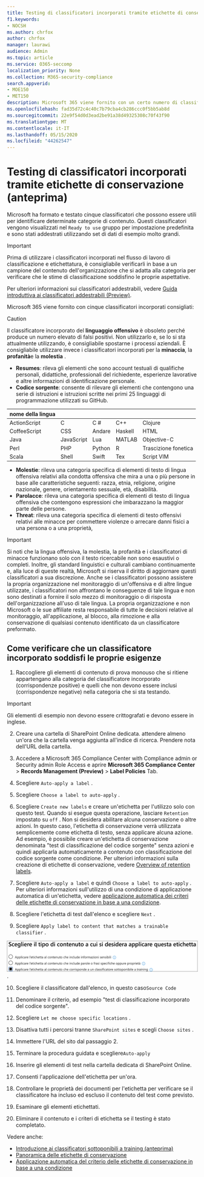 ```yaml
---
title: Testing di classificatori incorporati tramite etichette di conservazione (anteprima)
f1.keywords:
- NOCSH
ms.author: chrfox
author: chrfox
manager: laurawi
audience: Admin
ms.topic: article
ms.service: O365-seccomp
localization_priority: None
ms.collection: M365-security-compliance
search.appverid:
- MOE150
- MET150
description: Microsoft 365 viene fornito con un certo numero di classificatori incorporati che è possibile utilizzare per identificare ed etichettare il contenuto nell'organizzazione. In questo argomento viene illustrato come prepararsi per l'utilizzo di questi classificatori.
ms.openlocfilehash: fad35d72c4c40c7b79cba4cb286ccc0f5bb5ab8d
ms.sourcegitcommit: 22e9f54d0d3ead2be91a38d49325308c70f43f90
ms.translationtype: MT
ms.contentlocale: it-IT
ms.lasthandoff: 05/15/2020
ms.locfileid: "44262547"
---
```

# <a name="testing-built-in-classifiers-using-retention-labels-preview"></a>Testing di classificatori incorporati tramite etichette di conservazione (anteprima)

Microsoft ha formato e testato cinque classificatori che possono essere utili per identificare determinate categorie di contenuto. Questi classificatori vengono visualizzati nel `Ready to use` gruppo per impostazione predefinita e sono stati addestrati utilizzando set di dati di esempio molto grandi.

> [!IMPORTANT]
> Prima di utilizzare i classificatori incorporati nel flusso di lavoro di classificazione e etichettatura, è consigliabile verificarli in base a un campione del contenuto dell'organizzazione che si adatta alla categoria per verificare che le stime di classificazione soddisfino le proprie aspettative.

Per ulteriori informazioni sui classificatori addestrabili, vedere [Guida introduttiva ai classificatori addestrabili (Preview)](classifier-getting-started-with.md).

Microsoft 365 viene fornito con cinque classificatori incorporati consigliati:

> [!CAUTION]
> Il classificatore incorporato del **linguaggio offensivo** è obsoleto perché produce un numero elevato di falsi positivi. Non utilizzarlo e, se lo si sta attualmente utilizzando, è consigliabile spostarne i processi aziendali. È consigliabile utilizzare invece i classificatori incorporati per la **minaccia**, la **profanità**e la **molestia** .

- **Resumes**: rileva gli elementi che sono account testuali di qualifiche personali, didattiche, professionali del richiedente, esperienze lavorative e altre informazioni di identificazione personale.
- **Codice sorgente**: consente di rilevare gli elementi che contengono una serie di istruzioni e istruzioni scritte nei primi 25 linguaggi di programmazione utilizzati su GitHub.

|nome della lingua|||||
|---------|---------|---------|---------|---------|
|ActionScript|C        |C #       |C++     |Clojure  |
|CoffeeScript|CSS     |Andare       |Haskell |HTML     |
|Java     |JavaScript|Lua      |MATLAB   |Objective-C|
|Perl     |PHP      |Python   |R        |Trascizione fonetica     |
|Scala    |Shell    |Swift    |Tex      |Script VIM|

- **Molestie**: rileva una categoria specifica di elementi di testo di lingua offensiva relativi alla condotta offensiva che mira a una o più persone in base alle caratteristiche seguenti: razza, etnia, religione, origine nazionale, genere, orientamento sessuale, età, disabilità.
- **Parolacce**: rileva una categoria specifica di elementi di testo di lingua offensiva che contengono espressioni che imbarazzano la maggior parte delle persone.
- **Threat**: rileva una categoria specifica di elementi di testo offensivi relativi alle minacce per commettere violenze o arrecare danni fisici a una persona o a una proprietà,

> [!IMPORTANT]
> Si noti che la lingua offensiva, la molestia, la profanità e i classificatori di minacce funzionano solo con il testo ricercabile non sono esaustivi o completi. Inoltre, gli standard linguistici e culturali cambiano continuamente e, alla luce di queste realtà, Microsoft si riserva il diritto di aggiornare questi classificatori a sua discrezione. Anche se i classificatori possono assistere la propria organizzazione nel monitoraggio di un'offensiva e di altre lingue utilizzate, i classificatori non affrontano le conseguenze di tale lingua e non sono destinati a fornire il solo mezzo di monitoraggio o di risposta dell'organizzazione all'uso di tale lingua. La propria organizzazione e non Microsoft o le sue affiliate resta responsabile di tutte le decisioni relative al monitoraggio, all'applicazione, al blocco, alla rimozione e alla conservazione di qualsiasi contenuto identificato da un classificatore preformato.

## <a name="how-to-verify-that-a-built-in-classifier-will-meet-your-needs"></a>Come verificare che un classificatore incorporato soddisfi le proprie esigenze

1. Raccogliere gli elementi di contenuto di prova monouso che si ritiene appartengano alla categoria del classificatore incorporato (corrispondenze positive) e quelli che non devono essere inclusi (corrispondenze negative) nella categoria che si sta testando.

> [!IMPORTANT]
> Gli elementi di esempio non devono essere crittografati e devono essere in inglese.

2. Creare una cartella di SharePoint Online dedicata. attendere almeno un'ora che la cartella venga aggiunta all'indice di ricerca. Prendere nota dell'URL della cartella.

3. Accedere a Microsoft 365 Compliance Center with Compliance admin or Security admin Role Access e aprire **Microsoft 365 Compliance Center**  >  **Records Management (Preview)**  >  **Label Policies** Tab.

4. Scegliere `Auto-apply a label` .

5. Scegliere `Choose a label to auto-apply` .

6. Scegliere `Create new labels` e creare un'etichetta per l'utilizzo solo con questo test. Quando si esegue questa operazione, lasciare `Retention` impostato su `off` . Non si desidera abilitare alcuna conservazione o altre azioni. In questo caso, l'etichetta di conservazione verrà utilizzata semplicemente come etichetta di testo, senza applicare alcuna azione. Ad esempio, è possibile creare un'etichetta di conservazione denominata "test di classificazione del codice sorgente" senza azioni e quindi applicarla automaticamente a contenuto con classificazione del codice sorgente come condizione. Per ulteriori informazioni sulla creazione di etichette di conservazione, vedere [Overview of retention labels](labels.md).
  
7. Scegliere `Auto-apply a label` e quindi `Choose a label to auto-apply` . Per ulteriori informazioni sull'utilizzo di una condizione di applicazione automatica di un'etichetta, vedere [applicazione automatica dei criteri delle etichette di conservazione in base a una condizione](labels.md#applying-a-retention-label-automatically-based-on-conditions).

8. Scegliere l'etichetta di test dall'elenco e scegliere `Next` .

9. Scegliere `Apply label to content that matches a trainable classifier` .

![selezione di classificatore come condizione](../media/classifier-pre-trained-apply-label-match-trainable-classifier.png).

10. Scegliere il classificatore dall'elenco, in questo caso`Source Code`

11. Denominare il criterio, ad esempio "test di classificazione incorporato del codice sorgente".

12. Scegliere `Let me choose specific locations` .

13. Disattiva tutti i percorsi tranne `SharePoint sites` e scegli `Choose sites` .

14. Immettere l'URL del sito dal passaggio 2.

15. Terminare la procedura guidata e scegliere`Auto-apply`

16. Inserire gli elementi di test nella cartella dedicata di SharePoint Online.

17. Consenti l'applicazione dell'etichetta per un'ora.

18. Controllare le proprietà dei documenti per l'etichetta per verificare se il classificatore ha incluso ed escluso il contenuto del test come previsto.

19. Esaminare gli elementi etichettati.

20. Eliminare il contenuto e i criteri di etichetta se il testing è stato completato.

Vedere anche:

- [Introduzione ai classificatori sottoponibili a training (anteprima)](classifier-getting-started-with.md)
- [Panoramica delle etichette di conservazione](labels.md)
- [Applicazione automatica del criterio delle etichette di conservazione in base a una condizione](labels.md#applying-a-retention-label-automatically-based-on-conditions)
